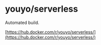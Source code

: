 # youyo/serverless

Automated build.

[https://hub.docker.com/r/youyo/serverless/](https://hub.docker.com/r/youyo/serverless/)
